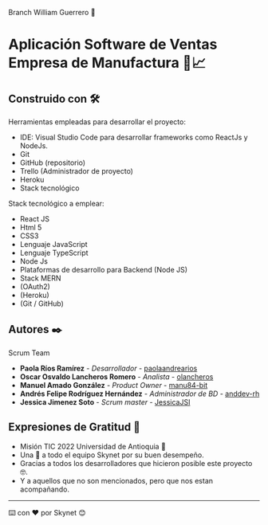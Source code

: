 Branch William Guerrero 👨‍
# Aplicación Software de Ventas Empresa de Manufactura 🏬📈



## Construido con 🛠️

Herramientas empleadas para desarrollar el proyecto:

- IDE: Visual Studio Code para desarrollar frameworks como ReactJs y NodeJs.
- Git
- GitHub (repositorio)
- Trello (Administrador de proyecto)
- Heroku
- Stack tecnológico

Stack tecnológico a emplear:

- React JS
- Html 5
- CSS3
- Lenguaje JavaScript
- Lenguaje TypeScript
- Node Js
- Plataformas de desarrollo para Backend (Node JS)
- Stack MERN
- (OAuth2)
- (Heroku)
- (Git / GitHub)

## Autores ✒️

Scrum Team

- **Paola Ríos Ramírez** - _Desarrollador_ - [paolaandrearios](https://github.com/paolaandrearios)
- **Oscar Osvaldo Lancheros Romero** - _Analista_ - [olancheros](https://github.com/olancheros)
- **Manuel Amado González** - _Product Owner_ - [manu84-bit](https://github.com/Manu84-bit)
- **Andrés Felipe Rodríguez Hernández** - _Administrador de BD_ - [anddev-rh](https://github.com/anddev-rh)
- **Jessica Jimenez Soto** - _Scrum master_ - []() [JessicaJSI](https://github.com/JessicaJSI)

<!-- ## Licencia 📄

Este proyecto está bajo la Licencia (Tu Licencia) - mira el archivo [LICENSE.md](LICENSE.md) para detalles -->

## Expresiones de Gratitud 🎁

- Misión TIC 2022 Universidad de Antioquia 📢
- Una 🍺 a todo el equipo Skynet por su buen desempeño.
- Gracias a todos los desarrolladores que hicieron posible este proyecto 🤓.
- Y a aquellos que no son mencionados, pero que nos estan acompañando.

---

⌨️ con ❤️ por Skynet 😊
